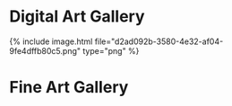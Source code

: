 # Digital Art Gallery
{% include image.html file="d2ad092b-3580-4e32-af04-9fe4dffb80c5.png" type="png" %}
# Fine Art Gallery
